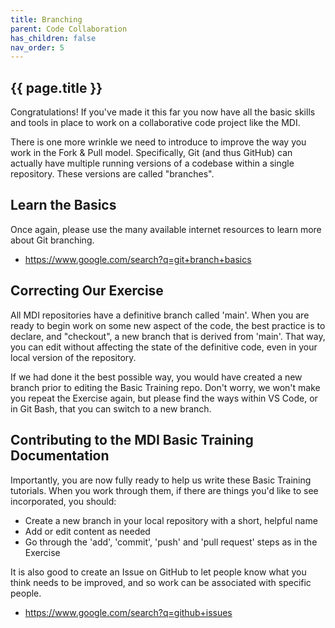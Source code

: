```yaml
---
title: Branching
parent: Code Collaboration
has_children: false
nav_order: 5
---
```


## {{ page.title }}

Congratulations! If you've made it this far you now have all the 
basic skills and tools in place to work on a collaborative code
project like the MDI. 

There is one more wrinkle we need to introduce to improve the
way you work in the Fork & Pull model. Specifically, Git (and
thus GitHub) can actually have multiple running versions of a codebase
within a single repository.  These versions are called "branches".

## Learn the Basics

Once again, please use the many available internet resources to learn 
more about Git branching.

- <https://www.google.com/search?q=git+branch+basics>

## Correcting Our Exercise

All MDI repositories have a definitive branch called 'main'.
When you are ready to begin work on some new aspect of the code,
the best practice is to declare, and "checkout", a new branch
that is derived from 'main'. That way, you can edit without 
affecting the state of the definitive code, even in your local
version of the repository. 

If we had done it the best possible way, you would have
created a new branch prior to editing the Basic Training repo.
Don't worry, we won't make you repeat the Exercise again, but
please find the ways within VS Code, or in Git Bash, that you
can switch to a new branch.

## Contributing to the MDI Basic Training Documentation

Importantly, you are now fully ready to help us write these
Basic Training tutorials. When you work through them, if there
are things you'd like to see incorporated, you should:

- Create a new branch in your local repository with a short, helpful name
- Add or edit content as needed
- Go through the 'add', 'commit', 'push' and 'pull request' steps as in the Exercise

It is also good to create an Issue on GitHub
to let people know what you think needs to be improved, and so work can
be associated with specific people. 

- <https://www.google.com/search?q=github+issues>
